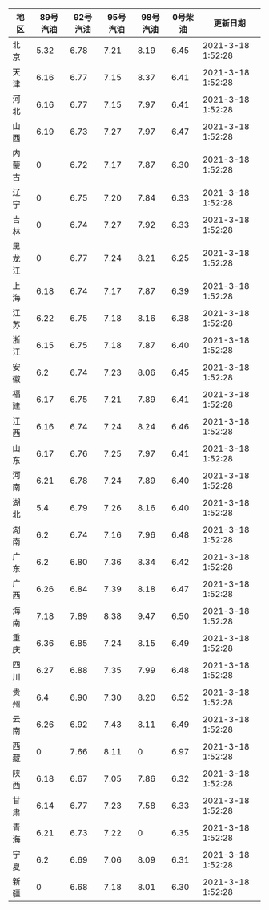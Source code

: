 | 地区 | 89号汽油 | 92号汽油 | 95号汽油 | 98号汽油 | 0号柴油 | 更新日期 |
| --- | --- | --- | --- | --- | --- | --- |
| 北京 | 5.32 | 6.78 | 7.21 | 8.19 | 6.45 | 2021-3-18 1:52:28 |
| 天津 | 6.16 | 6.77 | 7.15 | 8.37 | 6.41 | 2021-3-18 1:52:28 |
| 河北 | 6.16 | 6.77 | 7.15 | 7.97 | 6.41 | 2021-3-18 1:52:28 |
| 山西 | 6.19 | 6.73 | 7.27 | 7.97 | 6.47 | 2021-3-18 1:52:28 |
| 内蒙古 | 0 | 6.72 | 7.17 | 7.87 | 6.30 | 2021-3-18 1:52:28 |
| 辽宁 | 0 | 6.75 | 7.20 | 7.84 | 6.33 | 2021-3-18 1:52:28 |
| 吉林 | 0 | 6.74 | 7.27 | 7.92 | 6.33 | 2021-3-18 1:52:28 |
| 黑龙江 | 0 | 6.77 | 7.24 | 8.21 | 6.25 | 2021-3-18 1:52:28 |
| 上海 | 6.18 | 6.74 | 7.17 | 7.87 | 6.39 | 2021-3-18 1:52:28 |
| 江苏 | 6.22 | 6.75 | 7.18 | 8.16 | 6.38 | 2021-3-18 1:52:28 |
| 浙江 | 6.15 | 6.75 | 7.18 | 7.87 | 6.40 | 2021-3-18 1:52:28 |
| 安徽 | 6.2 | 6.74 | 7.23 | 8.06 | 6.45 | 2021-3-18 1:52:28 |
| 福建 | 6.17 | 6.75 | 7.21 | 7.89 | 6.41 | 2021-3-18 1:52:28 |
| 江西 | 6.16 | 6.74 | 7.24 | 8.24 | 6.46 | 2021-3-18 1:52:28 |
| 山东 | 6.17 | 6.76 | 7.25 | 7.97 | 6.41 | 2021-3-18 1:52:28 |
| 河南 | 6.21 | 6.78 | 7.24 | 7.89 | 6.40 | 2021-3-18 1:52:28 |
| 湖北 | 5.4 | 6.79 | 7.26 | 8.16 | 6.40 | 2021-3-18 1:52:28 |
| 湖南 | 6.2 | 6.74 | 7.16 | 7.96 | 6.48 | 2021-3-18 1:52:28 |
| 广东 | 6.2 | 6.80 | 7.36 | 8.34 | 6.42 | 2021-3-18 1:52:28 |
| 广西 | 6.26 | 6.84 | 7.39 | 8.18 | 6.47 | 2021-3-18 1:52:28 |
| 海南 | 7.18 | 7.89 | 8.38 | 9.47 | 6.50 | 2021-3-18 1:52:28 |
| 重庆 | 6.36 | 6.85 | 7.24 | 8.15 | 6.49 | 2021-3-18 1:52:28 |
| 四川 | 6.27 | 6.88 | 7.35 | 7.99 | 6.48 | 2021-3-18 1:52:28 |
| 贵州 | 6.4 | 6.90 | 7.30 | 8.20 | 6.52 | 2021-3-18 1:52:28 |
| 云南 | 6.26 | 6.92 | 7.43 | 8.11 | 6.49 | 2021-3-18 1:52:28 |
| 西藏 | 0 | 7.66 | 8.11 | 0 | 6.97 | 2021-3-18 1:52:28 |
| 陕西 | 6.18 | 6.67 | 7.05 | 7.86 | 6.32 | 2021-3-18 1:52:28 |
| 甘肃 | 6.14 | 6.77 | 7.23 | 7.58 | 6.33 | 2021-3-18 1:52:28 |
| 青海 | 6.21 | 6.73 | 7.22 | 0 | 6.35 | 2021-3-18 1:52:28 |
| 宁夏 | 6.2 | 6.69 | 7.06 | 8.09 | 6.31 | 2021-3-18 1:52:28 |
| 新疆 | 0 | 6.68 | 7.18 | 8.01 | 6.30 | 2021-3-18 1:52:28 |
